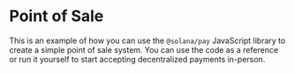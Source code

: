 # Point of Sale

This is an example of how you can use the `@solana/pay` JavaScript library to create a simple point of sale system. You can use the code as a reference or run it yourself to start accepting decentralized payments in-person.
